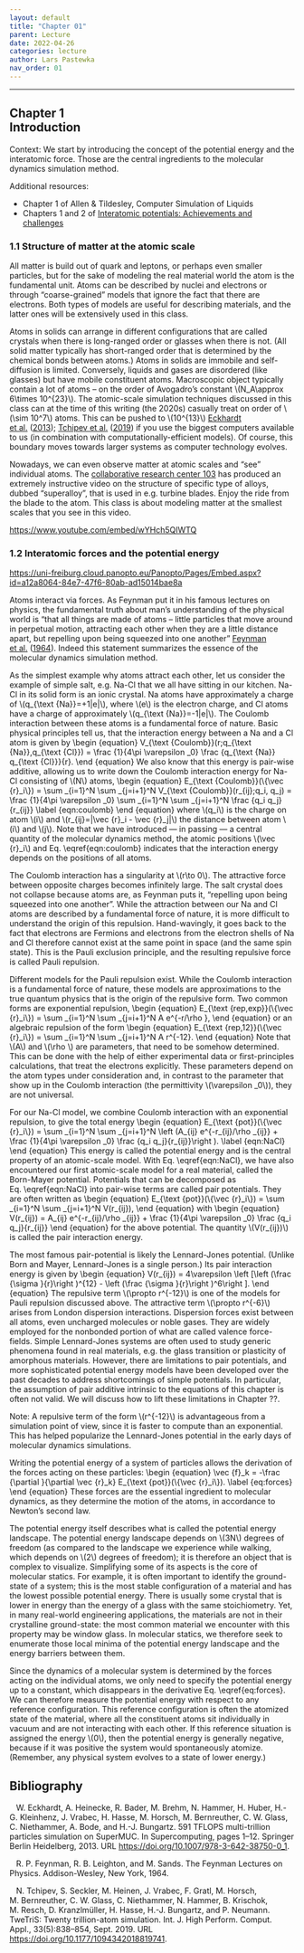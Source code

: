 ```yaml
---
layout: default
title: "Chapter 01"
parent: Lecture
date: 2022-04-26
categories: lecture
author: Lars Pastewka
nav_order: 01
---
```

---

<h2 class='chapterHead'><span class='titlemark'>Chapter 1</span><br />
<a id='x1-10001'></a>Introduction</h2>
<div id='shaded*-1' class='framedenv'><!--  l. 4  -->
<p class='noindent'><span class='underline'><span class='cmbx-12'>Context:</span></span> We start by introducing the concept of the potential energy and the interatomic force. Those are the central ingredients to the molecular dynamics simulation method.</p>
</div>
<div id='shaded*-1' class='framedenv'><!--  l. 8  -->
<p class='noindent'><span class='underline'><span class='cmbx-12'>Additional resources:</span></span></p>
<ul class='itemize1'>
<li class='itemize'>Chapter 1 of Allen &amp; Tildesley, Computer Simulation of Liquids</li>
<li class='itemize'>Chapters 1 and 2 of <a href='https://arxiv.org/abs/2204.09563'>Interatomic potentials: Achievements and challenges</a></li>
</ul>
</div>
<h3 class='sectionHead'><span class='titlemark'>1.1</span> <a id='x1-20001.1'></a>Structure of matter at the atomic scale</h3>
<!--  l. 17  -->
<p class='noindent'>All matter is build out of quark and leptons, or perhaps even smaller particles, but for the sake of modeling the real material world the atom is the fundamental unit. Atoms can be described by nuclei and electrons or through “coarse-grained” models that ignore the fact that there are electrons. Both types of models are useful for describing materials, and the latter ones will be extensively used in this class.</p>
<!--  l. 19  -->
<p class='indent'>Atoms in solids can arrange in different configurations that are called crystals when there is long-ranged order or glasses when there is not. (All solid matter typically has short-ranged order that is determined by the chemical bonds between atoms.) Atoms in solids are immobile and self-diffusion is limited. Conversely, liquids and gases are disordered (like glasses) but have mobile constituent atoms. Macroscopic object typically contain a lot of atoms – on the order of Avogadro’s
constant \(N_A\approx 6\times 10^{23}\). The atomic-scale simulation techniques discussed in this class can at the time of this writing (the 2020s) casually treat on order of \(\sim 10^7\) atoms. This can be pushed to \(10^{13}\) <a href='#XEckhardt2013-oh'>Eckhardt et al.</a> (<a href='#XEckhardt2013-oh'>2013</a>); <a href='#XTchipev2019-fl'>Tchipev et al.</a> (<a href='#XTchipev2019-fl'>2019</a>) if you use the biggest computers available to us (in combination with
computationally-efficient models). Of course, this boundary moves towards larger systems as computer technology evolves.</p>
<!--  l. 23  -->
<p class='indent'>Nowadays, we can even observe matter at atomic scales and “see” individual atoms. The <a href='https://www.sfb-transregio103.de/'>collaborative research center 103</a> has produced an extremely instructive video on the structure of specific type of alloys, dubbed “superalloy”, that is used in e.g. turbine blades. Enjoy the ride from the blade to the atom. This class is about modeling matter at the smallest scales that you see in this video.</p>
<!--  l. 25  -->
<p class='indent'><a class='url' href='https://www.youtube.com/embed/wYHch5QIWTQ'><span class='cmtt-12'>https://www.youtube.com/embed/wYHch5QIWTQ</span></a></p>
<!--  l. 27  -->
<p class='noindent'></p>
<h3 class='sectionHead'><span class='titlemark'>1.2</span> <a id='x1-30001.2'></a>Interatomic forces and the potential energy</h3>
<!--  l. 29  -->
<p class='noindent'><a class='url' href='https://uni-freiburg.cloud.panopto.eu/Panopto/Pages/Embed.aspx?id=a12a8064-84e7-47f6-80ab-ad15014bae8a'><span class='cmtt-12'>https://uni-freiburg.cloud.panopto.eu/Panopto/Pages/Embed.aspx?id=a12a8064-84e7-47f6-80ab-ad15014bae8a</span></a></p>
<!--  l. 31  -->
<p class='indent'>Atoms interact via forces. As Feynman put it in his famous lectures on physics, the fundamental truth about man’s understanding of the physical world is “that all things are made of atoms – little particles that move around in perpetual motion, attracting each other when they are a little distance apart, but repelling upon being squeezed into one another” <a href='#XFeynman1964Book'>Feynman et al.</a> (<a href='#XFeynman1964Book'>1964</a>). Indeed this statement summarizes
the essence of the molecular dynamics simulation method.</p>
<!--  l. 33  -->
<p class='indent'>As the simplest example why atoms attract each other, let us consider the example of simple salt, e.g. Na-Cl that we all have sitting in our kitchen. Na-Cl in its solid form is an ionic crystal. Na atoms have approximately a charge of \(q_{\text {Na}}=+1|e|\), where \(e\) is the electron charge, and Cl atoms have a charge of approximately \(q_{\text {Na}}=-1|e|\). The Coulomb interaction between these atoms is a fundamental force of nature. Basic physical principles tell us, that the
interaction energy between a Na and a Cl atom is given by \begin {equation} V_{\text {Coulomb}}(r;q_{\text {Na}},q_{\text {Cl}}) = \frac {1}{4\pi \varepsilon _0} \frac {q_{\text {Na}} q_{\text {Cl}}}{r}. \end {equation} We also know that this energy is pair-wise additive, allowing us to write down the Coulomb interaction energy for Na-Cl consisting of \(N\) atoms, \begin {equation} E_{\text {Coulomb}}(\{\vec {r}_i\}) = \sum _{i=1}^N \sum _{j=i+1}^N V_{\text {Coulomb}}(r_{ij};q_i, q_j) = \frac {1}{4\pi
\varepsilon _0} \sum _{i=1}^N \sum _{j=i+1}^N \frac {q_i q_j}{r_{ij}} \label {eqn:coulomb} \end {equation} where \(q_i\) is the charge on atom \(i\) and \(r_{ij}=|\vec {r}_i - \vec {r}_j|\) the distance between atom \(i\) and \(j\). Note that we have introduced — in passing — a central quantity of the molecular dynamics method, the atomic positions \(\vec {r}_i\) and Eq. \eqref{eqn:coulomb} indicates that the interaction energy depends on the positions of all atoms.</p>
<!--  l. 44  -->
<p class='indent'>The Coulomb interaction has a singularity at \(r\to 0\). The attractive force between opposite charges becomes infinitely large. The salt crystal does not collapse because atoms are, as Feynman puts it, “repelling upon being squeezed into one another”. While the attraction between our Na and Cl atoms are described by a fundamental force of nature, it is more difficult to understand the origin of this repulsion. Hand-wavingly, it goes back to the fact that electrons are Fermions and
electrons from the electron shells of Na and Cl therefore cannot exist at the same point in space (and the same spin state). This is the Pauli exclusion principle, and the resulting repulsive force is called Pauli repulsion.</p>
<!--  l. 46  -->
<p class='indent'>Different models for the Pauli repulsion exist. While the Coulomb interaction is a fundamental force of nature, these models are approximations to the true quantum physics that is the origin of the repulsive form. Two common forms are exponential repulsion, \begin {equation} E_{\text {rep,exp}}(\{\vec {r}_i\}) = \sum _{i=1}^N \sum _{j=i+1}^N A e^{-r/\rho }, \end {equation} or an algebraic repulsion of the form \begin {equation} E_{\text {rep,12}}(\{\vec {r}_i\}) = \sum _{i=1}^N \sum
_{j=i+1}^N A r^{-12}. \end {equation} Note that \(A\) and \(\rho \) are <span class='cmti-12'>parameters</span>, that need to be somehow determined. This can be done with the help of either experimental data or <span class='cmti-12'>first-principles</span> calculations, that treat the electrons explicitly. These parameters depend on the atom types under consideration and, in contrast to the parameter that show up in the Coulomb interaction (the permittivity \(\varepsilon _0\)), they are not universal.</p>
<!--  l. 56  -->
<p class='indent'>For our Na-Cl model, we combine Coulomb interaction with an exponential repulsion, to give the total energy \begin {equation} E_{\text {pot}}(\{\vec {r}_i\}) = \sum _{i=1}^N \sum _{j=i+1}^N \left (A_{ij} e^{-r_{ij}/\rho _{ij}} + \frac {1}{4\pi \varepsilon _0} \frac {q_i q_j}{r_{ij}}\right ). \label {eqn:NaCl} \end {equation} This energy is called the <span class='cmti-12'>potential energy</span> and is the central property of an atomic-scale model. With Eq. \eqref{eqn:NaCl}, we have
also encountered our first atomic-scale model for a real material, called the <span class='cmti-12'>Born-Mayer</span> potential. Potentials that can be decomposed as Eq. \eqref{eqn:NaCl} into pair-wise terms are called <span class='cmti-12'>pair potentials</span>. They are often written as \begin {equation} E_{\text {pot}}(\{\vec {r}_i\}) = \sum _{i=1}^N \sum _{j=i+1}^N V(r_{ij}), \end {equation} with \begin {equation} V(r_{ij}) = A_{ij} e^{-r_{ij}/\rho _{ij}} + \frac {1}{4\pi \varepsilon _0} \frac
{q_i q_j}{r_{ij}} \end {equation} for the above potential. The quantity \(V(r_{ij})\) is called the pair interaction energy.</p>
<!--  l. 71  -->
<p class='indent'>The most famous pair-potential is likely the <span class='cmti-12'>Lennard-Jones</span> potential. (Unlike Born and Mayer, Lennard-Jones is a single person.) Its pair interaction energy is given by \begin {equation} V(r_{ij}) = 4\varepsilon \left [\left (\frac {\sigma }{r}\right )^{12} - \left (\frac {\sigma }{r}\right )^6\right ]. \end {equation} The repulsive term \(\propto r^{-12}\) is one of the models for Pauli repulsion discussed above. The attractive term \(\propto r^{-6}\) arises
from <span class='cmti-12'>London dispersion interactions</span>. Dispersion forces exist between all atoms, even uncharged molecules or noble gases. They are widely employed for the nonbonded portion of what are called <span class='cmti-12'>valence</span> <span class='cmti-12'>force-fields</span>. Simple Lennard-Jones systems are often used to study generic phenomena found in real materials, e.g. the glass transition or plasticity of amorphous materials. However, there are limitations to pair potentials,
and more sophisticated potential energy models have been developed over the past decades to address shortcomings of simple potentials. In particular, the assumption of <span class='cmti-12'>pair additive</span> intrinsic to the equations of this chapter is often not valid. We will discuss how to lift these limitations in Chapter <span class='cmbx-12'>??</span>.</p>
<div id='shaded*-1' class='framedenv'><!--  l. 77  -->
<p class='noindent'><span class='underline'><span class='cmbx-12'>Note:</span></span> A repulsive term of the form \(r^{-12}\) is advantageous from a simulation point of view, since it is faster to compute than an exponential. This has helped popularize the Lennard-Jones potential in the early days of molecular dynamics simulations.</p>
</div>
<!--  l. 81  -->
<p class='indent'>Writing the potential energy of a system of particles allows the derivation of the forces acting on these particles: \begin {equation} \vec {f}_k = -\frac {\partial }{\partial \vec {r}_k} E_{\text {pot}}(\{\vec {r}_i\}). \label {eq:forces} \end {equation} These forces are the essential ingredient to <span class='cmti-12'>molecular dynamics</span>, as they determine the motion of the atoms, in accordance to Newton’s second law.</p>
<!--  l. 88  -->
<p class='indent'>The potential energy itself describes what is called the <span class='cmti-12'>potential energy</span> <span class='cmti-12'>landscape</span>. The potential energy landscape depends on \(3N\) degrees of freedom (as compared to the landscape we experience while walking, which depends on \(2\) degrees of freedom); it is therefore an object that is complex to visualize. Simplifying some of its aspects is the core of <span class='cmti-12'>molecular statics</span>. For example, it is often
important to identify the ground-state of a system; this is the most stable configuration of a material and has the lowest possible potential energy. There is usually some crystal that is lower in energy than the energy of a glass with the same stoichiometry. Yet, in many real-world engineering applications, the materials are not in their crystalline ground-state: the most common material we encounter with this property may be window glass. In molecular statics, we therefore seek to enumerate those
<span class='cmti-12'>local</span> <span class='cmti-12'>minima</span> of the potential energy landscape and the energy barriers between them.</p>
<!--  l. 90  -->
<p class='indent'>Since the dynamics of a molecular system is determined by the forces acting on the individual atoms, we only need to specify the potential energy up to a constant, which disappears in the derivative Eq. \eqref{eq:forces}. We can therefore measure the potential energy with respect to any reference configuration. This reference configuration is often the atomized state of the material, where all the constituent atoms sit individually in vacuum and are not interacting with each other.
If this reference situation is assigned the energy \(0\), then the potential energy is generally negative, because if it was positive the system would spontaneously atomize. (Remember, any physical system evolves to a state of lower energy.)</p>
<h2 class='likechapterHead'><a id='x1-40001.2'></a>Bibliography</h2>
<div class='thebibliography'>
<p class='bibitem'><span class='biblabel'><a id='XEckhardt2013-oh'></a><span class='bibsp'>   </span></span>W. Eckhardt, A. Heinecke, R. Bader, M. Brehm, N. Hammer, H. Huber, H.-G. Kleinhenz, J. Vrabec, H. Hasse, M. Horsch, M. Bernreuther, C. W. Glass, C. Niethammer, A. Bode, and H.-J. Bungartz. 591 TFLOPS multi-trillion particles simulation on SuperMUC. In <span class='cmti-12'>Supercomputing</span>, pages 1–12. Springer
Berlin Heidelberg, 2013. URL <a class='url' href='https://doi.org/10.1007/978-3-642-38750-0_1'><span class='cmtt-12'>https://doi.org/10.1007/978-3-642-38750-0_1</span></a>.</p>
<p class='bibitem'><span class='biblabel'><a id='XFeynman1964Book'></a><span class='bibsp'>   </span></span>R. P. Feynman, R. B. Leighton, and M. Sands. <span class='cmti-12'>The Feynman Lectures</span> <span class='cmti-12'>on Physics</span>. Addison-Wesley, New York, 1964.</p>
<p class='bibitem'><span class='biblabel'><a id='XTchipev2019-fl'></a><span class='bibsp'>   </span></span>N. Tchipev, S. Seckler, M. Heinen, J. Vrabec, F. Gratl, M. Horsch, M. Bernreuther, C. W. Glass, C. Niethammer, N. Hammer, B. Krischok, M. Resch, D. Kranzlmüller, H. Hasse, H.-J. Bungartz, and P. Neumann. TweTriS: Twenty trillion-atom simulation. <span class='cmti-12'>Int. J. High Perform. Comput. Appl.</span>,
33(5):838–854, Sept. 2019. URL <a class='url' href='https://doi.org/10.1177/1094342018819741'><span class='cmtt-12'>https://doi.org/10.1177/1094342018819741</span></a>.</p>
</div>
